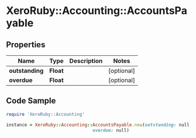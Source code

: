 # XeroRuby::Accounting::AccountsPayable

## Properties

Name | Type | Description | Notes
------------ | ------------- | ------------- | -------------
**outstanding** | **Float** |  | [optional] 
**overdue** | **Float** |  | [optional] 

## Code Sample

```ruby
require 'XeroRuby::Accounting'

instance = XeroRuby::Accounting::AccountsPayable.new(outstanding: null,
                                 overdue: null)
```


